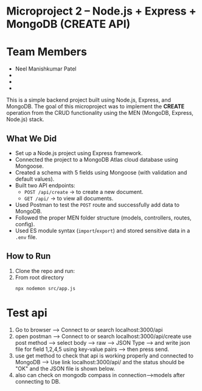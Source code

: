 # Microproject 2 – Node.js + Express + MongoDB (CREATE API)

# Team Members
- Neel Manishkumar Patel
-
-
-

This is a simple backend project built using Node.js, Express, and MongoDB. The goal of this microproject was to implement the **CREATE** operation from the CRUD functionality using the MEN (MongoDB, Express, Node.js) stack.

## What We Did

- Set up a Node.js project using Express framework.
- Connected the project to a MongoDB Atlas cloud database using Mongoose.
- Created a schema with 5 fields using Mongoose (with validation and default values).
- Built two API endpoints:
  - `POST /api/create` → to create a new document.
  - `GET /api/` → to view all documents.
- Used Postman to test the `POST` route and successfully add data to MongoDB.
- Followed the proper MEN folder structure (models, controllers, routes, config).
- Used ES module syntax (`import`/`export`) and stored sensitive data in a `.env` file.

## How to Run

1. Clone the repo and run:
2. From root directory
   ```bash
   npx nodemon src/app.js

# Test api
1. Go to browser --> Connect to or search localhost:3000/api
2. open postman --> Connect to or search localhost:3000/api/create
   use post method --> select body --> raw --> JSON Type --> and write json file for field 1,2,4,5 using key-value pairs --> then press send.
3. use get method to check that api is working properly and connected to MongoDB --> Use link localhost:3000/api/ and the status should be "OK" and the JSON file is shown below.
4. also can check on mongodb compass in connection-->models after connecting to DB.
   
